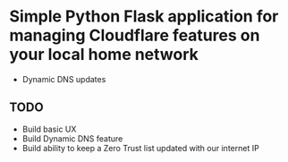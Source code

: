 # Simple Python Flask application for managing Cloudflare features on your local home network

- Dynamic DNS updates

## TODO

- Build basic UX
- Build Dynamic DNS feature
- Build ability to keep a Zero Trust list updated with our internet IP